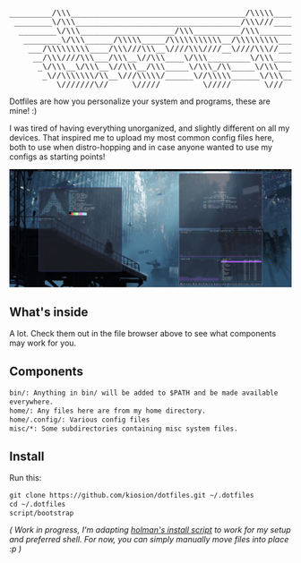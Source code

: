 <pre>
_________/\\\_____________________________________/\\\\\________/\\\\\\________________________________        
 ________\/\\\___________________________________/\\\///________\////\\\________________________________       
  ________\/\\\____________________/\\\__________/\\\_______/\\\____\/\\\________________________________      
   ________\/\\\______/\\\\\_____/\\\\\\\\\\\__/\\\\\\\\\___\///_____\/\\\________/\\\\\\\\___/\\\\\\\\\\_     
    ___/\\\\\\\\\____/\\\///\\\__\////\\\////__\////\\\//_____/\\\____\/\\\______/\\\/////\\\_\/\\\//////__    
     __/\\\////\\\___/\\\__\//\\\____\/\\\_________\/\\\______\/\\\____\/\\\_____/\\\\\\\\\\\__\/\\\\\\\\\\_   
      _\/\\\__\/\\\__\//\\\__/\\\_____\/\\\_/\\_____\/\\\______\/\\\____\/\\\____\//\\///////___\////////\\\_  
       _\//\\\\\\\/\\__\///\\\\\/______\//\\\\\______\/\\\______\/\\\__/\\\\\\\\\__\//\\\\\\\\\\__/\\\\\\\\\\_ 
        __\///////\//_____\/////_________\/////_______\///_______\///__\/////////____\//////////__\//////////__
</pre>


Dotfiles are how you personalize your system and programs, these are mine! :)

I was tired of having everything unorganized, and slightly different on all my devices. That inspired me to upload my most common config files here, both to use when distro-hopping and in case anyone wanted to use my configs as starting points!

<img src="ss.png"></img>


## What's inside

A lot. Check them out in the file browser above to see what components may work for you.

## Components

    bin/: Anything in bin/ will be added to $PATH and be made available everywhere.
    home/: Any files here are from my home directory.
    home/.config/: Various config files
    misc/*: Some subdirectories containing misc system files.

## Install

Run this:
```
git clone https://github.com/kiosion/dotfiles.git ~/.dotfiles
cd ~/.dotfiles
script/bootstrap
```
*( Work in progress, I'm adapting [holman's install script](https://github.com/holman/dotfiles/blob/master/script/bootstrap) to work for my setup and preferred shell. For now, you can simply manually move files into place :p )*
